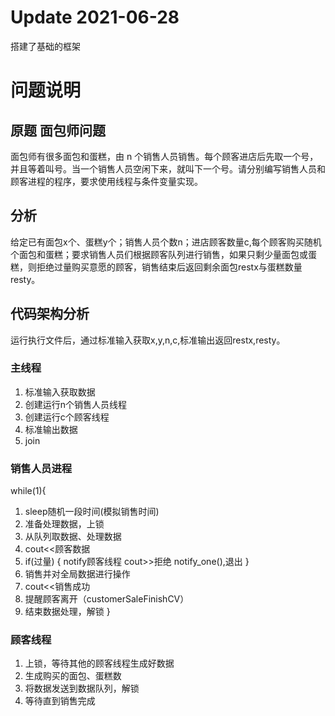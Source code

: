 # Update 2021-06-28
搭建了基础的框架



# 问题说明
## 原题 面包师问题
面包师有很多面包和蛋糕，由 n 个销售人员销售。每个顾客进店后先取一个号，并且等着叫号。当一个销售人员空闲下来，就叫下一个号。请分别编写销售人员和顾客进程的程序，要求使用线程与条件变量实现。
## 分析
给定已有面包x个、蛋糕y个；销售人员个数n；进店顾客数量c,每个顾客购买随机个面包和蛋糕；要求销售人员们根据顾客队列进行销售，如果只剩少量面包或蛋糕，则拒绝过量购买意愿的顾客，销售结束后返回剩余面包restx与蛋糕数量resty。
## 代码架构分析
运行执行文件后，通过标准输入获取x,y,n,c,标准输出返回restx,resty。
### 主线程
1. 标准输入获取数据
2. 创建运行n个销售人员线程
3. 创建运行c个顾客线程
4. 标准输出数据
5. join
### 销售人员进程
while(1){
   1. sleep随机一段时间(模拟销售时间)
   2. 准备处理数据，上锁
   3. 从队列取数据、处理数据
   4. cout<<顾客数据
   5. if(过量) {
        notify顾客线程
        cout>>拒绝
        notify_one(),退出
      }
   6. 销售并对全局数据进行操作
   7. cout<<销售成功
   8. 提醒顾客离开（customerSaleFinishCV）
   9. 结束数据处理，解锁
}
### 顾客线程
1. 上锁，等待其他的顾客线程生成好数据
2. 生成购买的面包、蛋糕数
3. 将数据发送到数据队列，解锁
4. 等待直到销售完成
